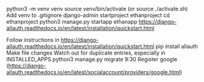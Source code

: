 python3 -m venv venv
source venv/bin/activate (or source ./activate.sh)
Add venv to .gitignore
django-admin startproject ethanproject
cd ethanproject
python3 manage.py startapp ethanapp
https://django-allauth.readthedocs.io/en/latest/installation/quickstart.html

Follow instructions in https://django-allauth.readthedocs.io/en/latest/installation/quickstart.html
    pip install allauth
    Make file changes
    Watch out for duplicate entries, especially in INSTALLED_APPS
    python3 manage.py migrate
9:30
Register google (https://django-allauth.readthedocs.io/en/latest/socialaccount/providers/google.html)


